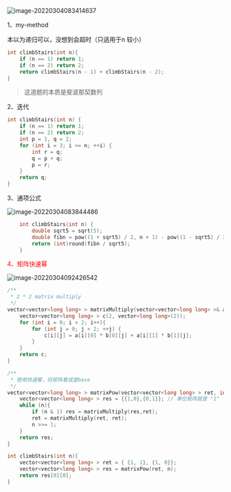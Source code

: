 ![image-20220304083414637](C:\Users\lenovo\AppData\Roaming\Typora\typora-user-images\image-20220304083414637.png)



1、my-method

本以为递归可以，没想到会超时（只适用于n 较小）

```cpp
int climbStairs(int n){
    if (n == 1) return 1;
    if (n == 2) return 2;
    return climbStairs(n - 1) + climbStairs(n - 2);
}
```



> 这道题的本质是斐波那契数列



2、迭代

```cpp
int climbStairs(int n) {
    if (n == 1) return 1;
    if (n == 2) return 2;
    int p = 1, q = 2;
    for (int i = 3; i <= n; ++i) {
        int r = q;
        q = p + q;
        p = r;
    }
    return q;
}
```



3、通项公式



![image-20220304083844486](C:\Users\lenovo\AppData\Roaming\Typora\typora-user-images\image-20220304083844486.png)



```cpp
	int climbStairs(int n) {
        double sqrt5 = sqrt(5);
        double fibn = pow((1 + sqrt5) / 2, n + 1) - pow((1 - sqrt5) / 2, n + 1);
        return (int)round(fibn / sqrt5);
    }
```



<font color="red">4、矩阵快速幂</font>

![image-20220304092426542](C:\Users\lenovo\AppData\Roaming\Typora\typora-user-images\image-20220304092426542.png)

```cpp
/**
 * 2 * 2 matrix multiply
 */
vector<vector<long long> > matrixMultiply(vector<vector<long long> >& a, vector<vector<long long> >& b){
    vector<vector<long long> > c(2, vector<long long>(2));
    for (int i = 0; i < 2; i++){
        for (int j = 0; j < 2; ++j) {
            c[i][j] = a[i][0] * b[0][j] + a[i][1] * b[1][j];
        }
    }
    return c;
}

/**
 * 使用快速幂，将矩阵看成是base
 */
vector<vector<long long> > matrixPow(vector<vector<long long> > ret, int n){
    vector<vector<long long> > res = {{1,0},{0,1}}; // 单位矩阵就是 "1"
    while (n){
        if (n & 1) res = matrixMultiply(res,ret);
        ret = matrixMultiply(ret, ret);
        n >>= 1;
    }
    return res;
}

int climbStairs(int n){
    vector<vector<long long> > ret = { {1, 1}, {1, 0}};
    vector<vector<long long> > res = matrixPow(ret, n);
    return res[0][0];
}
```

